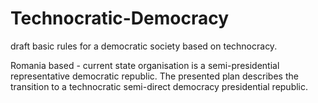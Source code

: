 # Technocratic-Democracy
draft basic rules for a democratic society based on technocracy.

Romania based - current state organisation is a semi-presidential representative democratic republic.
The presented plan describes the transition to a technocratic semi-direct democracy presidential republic.
